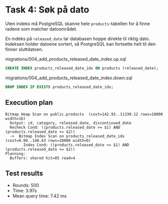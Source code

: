 # Task 4: Søk på dato

Uten indeks må PostgreSQL skanne hele `products`-tabellen for å finne radene som matcher datoområdet.

En indeks på `released_date` lar databasen hoppe direkte til riktig dato. Indeksen holder datoene sortert, så PostgreSQL kan fortsette helt til den finner sluttdatoen.

migrations/004_add_products_released_date_index.up.sql
```sql
CREATE INDEX products_released_date_idx ON products (released_date);
```

migrations/004_add_products_released_date_index.down.sql
```sql
DROP INDEX IF EXISTS products_released_date_idx;
```

## Execution plan

```
Bitmap Heap Scan on public.products  (cost=142.93..11330.12 rows=10000 width=16)
  Output: id, category, released_date, discontinued_date
  Recheck Cond: ((products.released_date >= $1) AND (products.released_date <= $2))
  ->  Bitmap Index Scan on products_released_date_idx  (cost=0.00..140.43 rows=10000 width=0)
        Index Cond: ((products.released_date >= $1) AND (products.released_date <= $2))
Planning:
  Buffers: shared hit=85 read=4
```

## Test results

- Rounds: 500
- Time: 3.97s
- Mean query time: 7.42 ms
